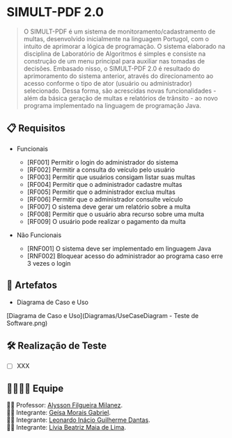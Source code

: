 # SIMULT-PDF 2.0
> O SIMULT-PDF é um sistema de monitoramento/cadastramento de multas, desenvolvido inicialmente na linguagem Portugol, com o intuito de aprimorar a lógica de programação. O sistema elaborado na disciplina de Laboratório de Algoritmos é simples e consiste na construção de um menu principal para auxiliar nas tomadas de decisões.
Embasado nisso, o SIMULT-PDF 2.0 é resultado do aprimoramento do sistema anterior, através do direcionamento ao acesso conforme o tipo de ator (usuário ou administrador) selecionado. Dessa forma, são acrescidas novas funcionalidades - além da básica geração de multas e relatórios de trânsito - ao novo programa implementado na linguagem de programação Java.

## :clipboard: Requisitos

 - Funcionais
	 - [RF001] Permitir o login do administrador do sistema
	 - [RF002] Permitir a consulta do veículo pelo usuário
	 - [RF003] Permitir que usuários consigam listar suas multas
	 - [RF004] Permitir que o administrador cadastre multas
	 - [RF005] Permitir que o administrador exclua multas
	 - [RF006] Permitir que o administrador consulte veículo
	 - [RF007] O sistema deve gerar um relatório sobre a multa
	 - [RF008] Permitir que o usuário abra recurso sobre uma multa
	 - [RF009] O usuário pode realizar o pagamento da multa
	 
 - Não Funcionais
	 - [RNF001] O sistema deve ser implementado em linguagem Java
	 - [RNF002] Bloquear acesso do administrador ao programa caso erre 3 vezes o login

## :paperclip: Artefatos
 - Diagrama de Caso e Uso

[Diagrama de Caso e Uso](Diagramas/UseCaseDiagram - Teste de Software.png)



## :hammer_and_wrench: Realização de Teste

 - [ ] XXX

## :family_man_woman_girl_boy: Equipe
:man_teacher: Professor: [Alysson Filgueira Milanez](https://github.com/alyssonfm). </br>
:woman_student: Integrante: [Geísa Morais Gabriel](https://github.com/Geisa-mg). </br>
:man_student: Integrante: [Leonardo Inácio Guilherme Dantas](https://github.com/LeonardoIGD). </br>
:woman_student: Integrante: [Lívia Beatriz Maia de Lima](https://github.com/liviabeatrizml). </br>
